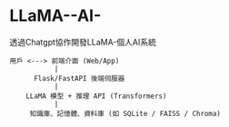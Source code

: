 # LLaMA--AI-

 透過Chatgpt協作開發LLaMA-個人AI系統




    用戶 <---> 前端介面 (Web/App)
               |
          Flask/FastAPI 後端伺服器
               |
        LLaMA 模型 + 推理 API (Transformers)
               |
         知識庫、記憶體、資料庫 (如 SQLite / FAISS / Chroma)
